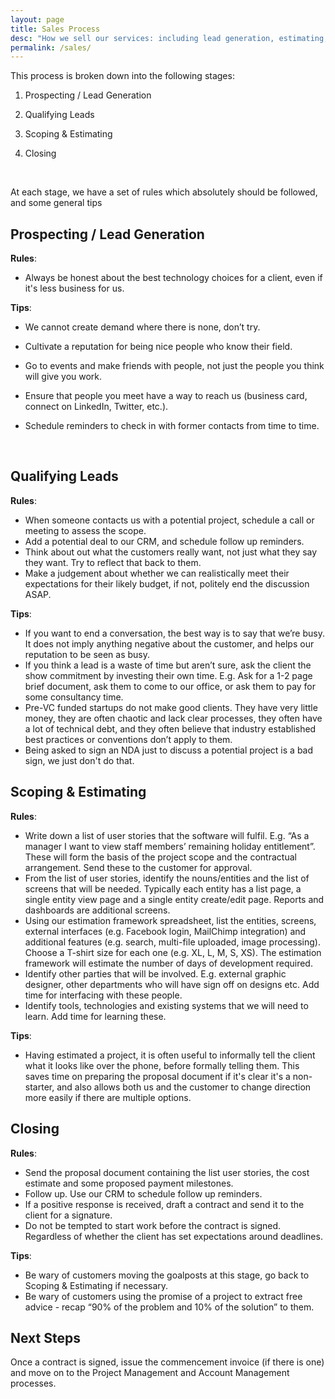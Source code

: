 ```yaml
---
layout: page
title: Sales Process
desc: "How we sell our services: including lead generation, estimating, and closing."
permalink: /sales/
---
```


This process is broken down into the following stages:

1. Prospecting / Lead Generation

2. Qualifying Leads

3. Scoping & Estimating

4. Closing

   ​

At each stage, we have a set of rules which absolutely should be followed, and some general tips

## Prospecting / Lead Generation

**Rules**:

* Always be honest about the best technology choices for a client, even if it's less business for us.

**Tips**:

* We cannot create demand where there is none, don’t try.

* Cultivate a reputation for being nice people who know their field.

* Go to events and make friends with people, not just the people you think will give you work.

* Ensure that people you meet have a way to reach us (business card, connect on LinkedIn, Twitter, etc.).

* Schedule reminders to check in with former contacts from time to time.

  ​

## Qualifying Leads

**Rules**:

* When someone contacts us with a potential project, schedule a call or meeting to assess the scope.
* Add a potential deal to our CRM, and schedule follow up reminders.
* Think about out what the customers really want, not just what they say they want. Try to reflect that back to them. 
* Make a judgement about whether we can realistically meet their expectations for their likely budget, if not, politely end the discussion ASAP.

**Tips**:

* If you want to end a conversation, the best way is to say that we’re busy. It does not imply anything negative about the customer, and helps our reputation to be seen as busy. 
* If you think a lead is a waste of time but aren’t sure, ask the client the show commitment by investing their own time. E.g. Ask for a 1-2 page brief document, ask them to come to our office, or ask them to pay for some consultancy time.
* Pre-VC funded startups do not make good clients. They have very little money, they are often chaotic and lack clear processes, they often have a lot of technical debt, and they often believe that industry established best practices or conventions don’t apply to them.
* Being asked to sign an NDA just to discuss a potential project is a bad sign, we just don't do that. 

## Scoping & Estimating

**Rules**:

* Write down a list of user stories that the software will fulfil. E.g. “As a manager I want to view staff members’ remaining holiday entitlement”. These will form the basis of the project scope and the contractual arrangement. Send these to the customer for approval.
* From the list of user stories, identify the nouns/entities and the list of screens that will be needed. Typically each entity has a list page, a single entity view page and a single entity create/edit page. Reports and dashboards are additional screens.
* Using our estimation framework spreadsheet, list the entities, screens, external interfaces (e.g. Facebook login, MailChimp integration) and additional features (e.g. search, multi-file uploaded, image processing). Choose a T-shirt size for each one (e.g. XL, L, M, S, XS). The estimation framework will estimate the number of days of development required.
* Identify other parties that will be involved. E.g. external graphic designer, other departments who will have sign off on designs etc. Add time for interfacing with these people.
* Identify tools, technologies and existing systems that we will need to learn. Add time for learning these.

**Tips**:

* Having estimated a project, it is often useful to informally tell the client what it looks like over the phone, before formally telling them. This saves time on preparing the proposal document if it's clear it's a non-starter, and also allows both us and the customer to change direction more easily if there are multiple options.

## Closing

**Rules**:

* Send the proposal document containing the list user stories, the cost estimate and some proposed payment milestones.
* Follow up. Use our CRM to schedule follow up reminders.
* If a positive response is received, draft a contract and send it to the client for a signature.
* Do not be tempted to start work before the contract is signed. Regardless of whether the client has set expectations around deadlines.

**Tips**:

* Be wary of customers moving the goalposts at this stage, go back to Scoping & Estimating if necessary.
* Be wary of customers using the promise of a project to extract free advice - recap “90% of the problem and 10% of the solution” to them.

## Next Steps

Once a contract is signed, issue the commencement invoice (if there is one) and move on to the Project Management and Account Management processes.